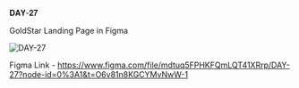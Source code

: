 𝐃𝐀𝐘-𝟐𝟕

GoldStar Landing Page in Figma

![DAY-27](https://user-images.githubusercontent.com/85480387/209936529-fa332400-89ce-4e6f-a824-2acb389e1b93.jpg)

Figma Link - https://www.figma.com/file/mdtuq5FPHKFQmLQT41XRrp/DAY-27?node-id=0%3A1&t=O6v81n8KGCYMvNwW-1

